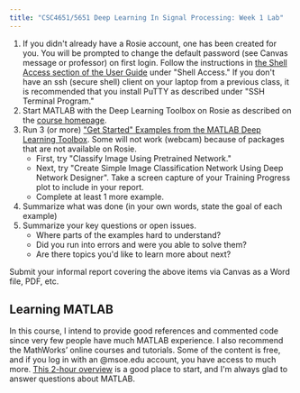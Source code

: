 ```yaml
---
title: "CSC4651/5651 Deep Learning In Signal Processing: Week 1 Lab"
---
```


1. If you didn't already have a Rosie account, one has been created for you. You will be prompted to change the default password (see Canvas message or professor) on first login. Follow the instructions in [the Shell Access section of the User Guide](https://docs.hpc.msoe.edu/#/access?id=shell-access) under "Shell Access." If you don't have an ssh (secure shell) client on your laptop from a previous class, it is recommended that you install PuTTY as described under "SSH Terminal Program."
1. Start MATLAB with the Deep Learning Toolbox on Rosie as described on the [course homepage](./).
1. Run 3 (or more) ["Get Started" Examples from the MATLAB Deep Learning Toolbox](https://www.mathworks.com/help/deeplearning/getting-started-with-deep-learning-toolbox.html). Some will not work (webcam) because of packages that are not available on Rosie.
   * First, try "Classify Image Using Pretrained Network."
   * Next, try "Create Simple Image Classification Network Using Deep Network Designer". Take a screen capture of your Training Progress plot to include in your report.
   * Complete at least 1 more example.
1. Summarize what was done (in your own words, state the goal of each example)
1. Summarize your key questions or open issues.
   * Where parts of the examples hard to understand?
   * Did you run into errors and were you able to solve them?
   * Are there topics you'd like to learn more about next?

Submit your informal report covering the above items via Canvas as a Word file, PDF, etc.

## Learning MATLAB

In this course, I intend to provide good references and commented code since very few people have much MATLAB experience. I also recommend the MathWorks&rsquo; online courses and tutorials. Some of the content is free, and if you log in with an @msoe.edu account, you have access to much more. [This 2-hour overview](https://www.mathworks.com/learn/tutorials/matlab-onramp.html) is a good place to start, and I'm always glad to answer questions about MATLAB.